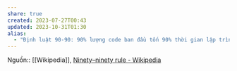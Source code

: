 ```yaml
---
share: true
created: 2023-07-27T00:43
updated: 2023-10-31T01:30
alias:
  - "Định luật 90-90: 90% lượng code ban đầu tốn 90% thời gian lập trình. 10% lượng code còn lại tốn thêm 90% thời gian lập trình"
---
```

Nguồn:: [[Wikipedia]], [Ninety–ninety rule - Wikipedia](https://en.wikipedia.org/wiki/Ninety–ninety_rule)
